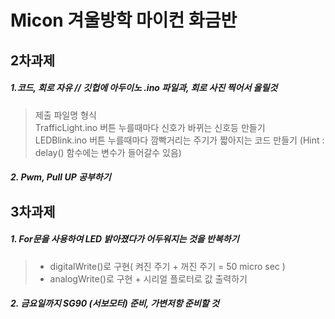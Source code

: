 # Micon 겨울방학 마이컨 화금반


2차과제<br/>
--------------
##### 1.코드, 회로 자유 // 깃헙에 아두이노 .ino 파일과, 회로 사진 찍어서 올릴것<br/>
>제출 파일명 형식<br/>
>TrafficLight.ino 버튼 누를때마다 신호가 바뀌는 신호등 만들기<br/>
>LEDBlink.ino     버튼 누를때마다 깜빡거리는 주기가 짧아지는 코드 만들기  (Hint : delay() 함수에는 변수가 들어갈수 있음)<br/>

##### 2. Pwm, Pull UP 공부하기<br/>

3차과제<br/>
-------------
##### 1. For문을 사용하여 LED 밝아졌다가 어두워지는 것을 반복하기<br/>
> * digitalWrite()로 구현( 켜진 주기 + 꺼진 주기 = 50 micro sec )<br/>
> * analogWrite()로 구현 + 시리얼 플로터로 값 출력하기<br/>
##### 2. 금요일까지 SG90 (서보모터) 준비, 가변저항 준비할 것<br/>




